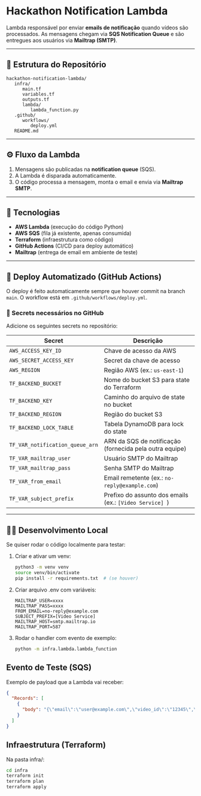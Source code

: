 # Hackathon Notification Lambda

Lambda responsável por enviar **emails de notificação** quando vídeos são processados.
As mensagens chegam via **SQS Notification Queue** e são entregues aos usuários via **Mailtrap (SMTP)**.

---

## 📂 Estrutura do Repositório

```
hackathon-notification-lambda/
   infra/
      main.tf
      variables.tf
      outputs.tf
      lambda/
         lambda_function.py
   .github/
      workflows/
         deploy.yml
   README.md
```


---

## ⚙️ Fluxo da Lambda

1. Mensagens são publicadas na **notification queue** (SQS).
2. A Lambda é disparada automaticamente.
3. O código processa a mensagem, monta o email e envia via **Mailtrap SMTP**.

---

## 📌 Tecnologias

- **AWS Lambda** (execução do código Python)
- **AWS SQS** (fila já existente, apenas consumida)
- **Terraform** (infraestrutura como código)
- **GitHub Actions** (CI/CD para deploy automático)
- **Mailtrap** (entrega de email em ambiente de teste)

---

## 🚀 Deploy Automatizado (GitHub Actions)

O deploy é feito automaticamente sempre que houver commit na branch `main`.
O workflow está em `.github/workflows/deploy.yml`.

### 🔑 Secrets necessários no GitHub

Adicione os seguintes secrets no repositório:

| Secret                          | Descrição                                               |
|---------------------------------|---------------------------------------------------------|
| `AWS_ACCESS_KEY_ID`             | Chave de acesso da AWS                                  |
| `AWS_SECRET_ACCESS_KEY`         | Secret da chave de acesso                               |
| `AWS_REGION`                    | Região AWS (ex.: `us-east-1`)                           |
| `TF_BACKEND_BUCKET`             | Nome do bucket S3 para state do Terraform               |
| `TF_BACKEND_KEY`                | Caminho do arquivo de state no bucket                   |
| `TF_BACKEND_REGION`             | Região do bucket S3                                     |
| `TF_BACKEND_LOCK_TABLE`         | Tabela DynamoDB para lock do state                      |
| `TF_VAR_notification_queue_arn` | ARN da SQS de notificação (fornecida pela outra equipe) |
| `TF_VAR_mailtrap_user`          | Usuário SMTP do Mailtrap                                |
| `TF_VAR_mailtrap_pass`          | Senha SMTP do Mailtrap                                  |
| `TF_VAR_from_email`             | Email remetente (ex.: `no-reply@example.com`)           |
| `TF_VAR_subject_prefix`         | Prefixo do assunto dos emails (ex.: `[Video Service] `) |

---

## 👨‍💻 Desenvolvimento Local

Se quiser rodar o código localmente para testar:

1. Criar e ativar um venv:
   ```bash
   python3 -m venv venv
   source venv/bin/activate
   pip install -r requirements.txt  # (se houver)
    ```

2. Criar arquivo .env com variáveis:

    ```
    MAILTRAP_USER=xxxx
    MAILTRAP_PASS=xxxx
    FROM_EMAIL=no-reply@example.com
    SUBJECT_PREFIX=[Video Service]
    MAILTRAP_HOST=smtp.mailtrap.io
    MAILTRAP_PORT=587
    ```

3. Rodar o handler com evento de exemplo:

    ```bash
    python -m infra.lambda.lambda_function
    ```

## Evento de Teste (SQS)

Exemplo de payload que a Lambda vai receber:

````json
{
  "Records": [
    {
      "body": "{\"email\":\"user@example.com\",\"video_id\":\"12345\",\"status\":\"PROCESSED\",\"download_url\":\"https://example.com/video/12345\"}"
    }
  ]
}

````

## Infraestrutura (Terraform)

Na pasta infra/:

````bash
cd infra
terraform init
terraform plan
terraform apply
````



